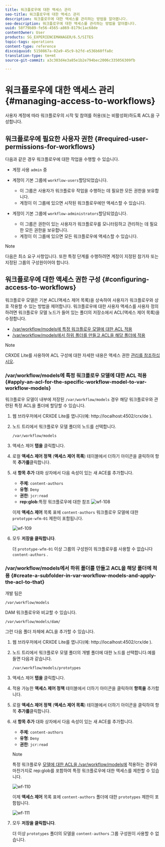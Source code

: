 ```yaml
---
title: 워크플로우에 대한 액세스 관리
seo-title: 워크플로우에 대한 액세스 관리
description: 워크플로우에 대한 액세스를 관리하는 방법을 알아봅니다.
seo-description: 워크플로우에 대한 액세스를 관리하는 방법을 알아봅니다.
uuid: 58f79b89-fe56-4565-a869-8179c1ac68de
contentOwner: User
products: SG_EXPERIENCEMANAGER/6.5/SITES
topic-tags: operations
content-type: reference
discoiquuid: 5150867a-02a9-45c9-b2fd-e536b60ffa8c
translation-type: tm+mt
source-git-commit: a3c303d4e3a85e1b2e794bec2006c335056309fb

---
```



# 워크플로우에 대한 액세스 관리{#managing-access-to-workflows}

사용자 계정에 따라 워크플로우의 시작 및 참여를 허용(또는 비활성화)하도록 ACL을 구성합니다.

## 워크플로우에 필요한 사용자 권한 {#required-user-permissions-for-workflows}

다음과 같은 경우 워크플로우에 대한 작업을 수행할 수 있습니다.

* 계정 사용 `admin` 중
* 계정이 기본 그룹에 `workflow-users`할당되었습니다.

   * 이 그룹은 사용자가 워크플로우 작업을 수행하는 데 필요한 모든 권한을 보유합니다.
   * 계정이 이 그룹에 있으면 시작된 워크플로우에만 액세스할 수 있습니다.

* 계정이 기본 그룹에 `workflow-administrators`할당되었습니다.

   * 이 그룹은 권한이 있는 사용자가 워크플로우를 모니터링하고 관리하는 데 필요한 모든 권한을 보유합니다.
   * 계정이 이 그룹에 있으면 모든 워크플로우에 액세스할 수 있습니다.

>[!NOTE]
>
>다음은 최소 요구 사항입니다. 또한 특정 단계를 수행하려면 계정이 지정된 참가자 또는 지정된 그룹의 구성원이어야 합니다.

## 워크플로우에 대한 액세스 권한 구성 {#configuring-access-to-workflows}

워크플로우 모델은 기본 ACL(액세스 제어 목록)을 상속하여 사용자가 워크플로우와 상호 작용할 수 있는 방법을 제어합니다. 워크플로우에 대한 사용자 액세스를 사용자 정의하려면 워크플로우 모델 노드가 들어 있는 폴더의 저장소에서 ACL(액세스 제어 목록)을 수정합니다.

* [/var/workflow/models에 특정 워크플로우 모델에 대한 ACL 적용](/help/sites-administering/workflows-managing.md#apply-an-acl-for-the-specific-workflow-model-to-var-workflow-models)
* [/var/workflow/models에서 하위 폴더를 만들고 ACL을 해당 폴더에 적용](/help/sites-administering/workflows-managing.md#create-a-subfolder-in-var-workflow-models-and-apply-the-acl-to-that)

>[!NOTE]
>
>CRXDE Lite를 사용하여 ACL 구성에 대한 자세한 내용은 액세스 권한 [관리를 참조하십시오](/help/sites-administering/user-group-ac-admin.md#access-right-management).

### /var/workflow/models에 특정 워크플로우 모델에 대한 ACL 적용 {#apply-an-acl-for-the-specific-workflow-model-to-var-workflow-models}

워크플로우 모델이 내부에 저장된 `/var/workflow/models` 경우 해당 워크플로우와 관련된 특정 ACL을 폴더에 할당할 수 있습니다.

1. 웹 브라우저에서 CRXDE Lite를 엽니다(예: http://localhost:4502/crx/de [](http://localhost:4502/crx/de)).
1. 노드 트리에서 워크플로우 모델 폴더의 노드를 선택합니다.

   `/var/workflow/models`

1. 액세스 제어 **탭을** 클릭합니다.
1. 로컬 **액세스 제어 정책** (**액세스 제어 목록**) 테이블에서 더하기 아이콘을 클릭하여 항목 **추가를**&#x200B;클릭합니다.
1. 새 **항목 추가** 대화 상자에서 다음 속성이 있는 새 ACE를 추가합니다.

   * **주체**: `content-authors`
   * **유형**: `Deny`
   * **권한**: `jcr:read`
   * **rep:glob**:특정 워크플로우에 대한 참조
   ![wf-108](assets/wf-108.png)

   이제 **액세스 제어** 목록 표에 `content-authors` 워크플로우 모델에 대한 `prototype-wfm-01` 제한이 포함됩니다.

   ![wf-109](assets/wf-109.png)

1. 모두 **저장을 클릭합니다**.

   더 `prototype-wfm-01` 이상 그룹의 구성원이 워크플로우를 사용할 수 없습니다 `content-authors` .

### /var/workflow/models에서 하위 폴더를 만들고 ACL을 해당 폴더에 적용 {#create-a-subfolder-in-var-workflow-models-and-apply-the-acl-to-that}

개발 [](/help/sites-developing/workflows-models.md#creating-a-new-workflow) 팀은

`/var/workflow/models`

DAM 워크플로우와 비교할 수 있습니다.

`/var/workflow/models/dam/`

그런 다음 폴더 자체에 ACL을 추가할 수 있습니다.

1. 웹 브라우저에서 CRXDE Lite를 엽니다(예: http://localhost:4502/crx/de [](http://localhost:4502/crx/de)).
1. 노드 트리에서 워크플로우 모델 폴더의 개별 폴더에 대한 노드를 선택합니다.예를 들면 다음과 같습니다.

   `/var/workflow/models/prototypes`

1. 액세스 제어 **탭을** 클릭합니다.
1. 적용 가능한 **액세스 제어 정책** 테이블에서 더하기 아이콘을 클릭하여 **항목을** 추가합니다.
1. 로컬 **액세스 제어 정책** (**액세스 제어 목록**) 테이블에서 더하기 아이콘을 클릭하여 항목 **추가를**&#x200B;클릭합니다.
1. 새 **항목 추가** 대화 상자에서 다음 속성이 있는 새 ACE를 추가합니다.

   * **주체**: `content-authors`
   * **유형**: `Deny`
   * **권한**: `jcr:read`
   >[!NOTE]
   >
   >특정 워크플로우 [모델에 대한 ACL을 /var/workflow/models에](/help/sites-administering/workflows-managing.md#apply-an-acl-for-the-specific-workflow-model-to-var-workflow-models) 적용하는 경우와 마찬가지로 rep:glob를 포함하여 특정 워크플로우에 대한 액세스를 제한할 수 있습니다.

   ![wf-110](assets/wf-110.png)

   이제 **액세스 제어** 목록 표에 `content-authors` 폴더에 대한 `prototypes` 제한이 포함됩니다.

   ![wf-111](assets/wf-111.png)

1. 모두 **저장을 클릭합니다**.

   더 이상 `prototypes` 폴더의 모델을 `content-authors` 그룹 구성원이 사용할 수 없습니다.

